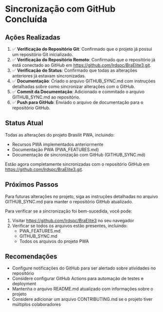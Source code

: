 # Sincronização com GitHub Concluída

## Ações Realizadas

1. ✅ **Verificação do Repositório Git**: Confirmado que o projeto já possui um repositório Git inicializado.
2. ✅ **Verificação do Repositório Remoto**: Confirmado que o repositório já está conectado ao GitHub em https://github.com/lrdspc/BraElite3.git.
3. ✅ **Verificação do Status**: Confirmado que todas as alterações anteriores já estavam sincronizadas.
4. ✅ **Documentação**: Criado o arquivo GITHUB_SYNC.md com instruções detalhadas sobre como sincronizar alterações com o GitHub.
5. ✅ **Commit da Documentação**: Adicionado e commitado o arquivo GITHUB_SYNC.md ao repositório.
6. ✅ **Push para GitHub**: Enviado o arquivo de documentação para o repositório GitHub.

## Status Atual

Todas as alterações do projeto Brasilit PWA, incluindo:
- Recursos PWA implementados anteriormente
- Documentação PWA (PWA_FEATURES.md)
- Documentação de sincronização com GitHub (GITHUB_SYNC.md)

Estão agora completamente sincronizadas com o repositório GitHub em https://github.com/lrdspc/BraElite3.git.

## Próximos Passos

Para futuras alterações no projeto, siga as instruções detalhadas no arquivo GITHUB_SYNC.md para manter o repositório GitHub atualizado.

Para verificar se a sincronização foi bem-sucedida, você pode:

1. Visitar https://github.com/lrdspc/BraElite3 no seu navegador
2. Verificar se todos os arquivos estão presentes, incluindo:
   - PWA_FEATURES.md
   - GITHUB_SYNC.md
   - Todos os arquivos do projeto PWA

## Recomendações

- Configure notificações do GitHub para ser alertado sobre atividades no repositório
- Considere configurar GitHub Actions para automação de testes e deployment
- Mantenha o arquivo README.md atualizado com informações sobre o projeto
- Considere adicionar um arquivo CONTRIBUTING.md se o projeto tiver múltiplos colaboradores